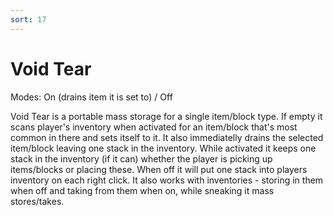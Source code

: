 ```yaml
---
sort: 17
---
```


# Void Tear

Modes: On (drains item it is set to) / Off

Void Tear is a portable mass storage for a single item/block type. If empty it scans player's inventory when activated for an item/block that's most common in there and sets itself to it. It also immediatelly drains the selected item/block leaving one stack in the inventory. While activated it keeps one stack in the inventory (if it can) whether the player is picking up items/blocks or placing these. When off it will put one stack into players inventory on each right click. It also works with inventories - storing in them when off and taking from them when on, while sneaking it mass stores/takes.
